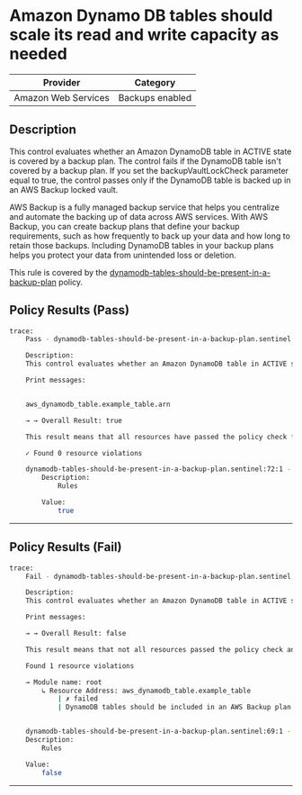 #  Amazon Dynamo DB tables should scale its read and write capacity as needed

| Provider            | Category             |
| ------------------- | -------------------- |
| Amazon Web Services | Backups enabled      |

## Description

This control evaluates whether an Amazon DynamoDB table in ACTIVE state is covered by a backup plan. The control fails if the DynamoDB table isn't covered by a backup plan. If you set the backupVaultLockCheck parameter equal to true, the control passes only if the DynamoDB table is backed up in an AWS Backup locked vault.

AWS Backup is a fully managed backup service that helps you centralize and automate the backing up of data across AWS services. With AWS Backup, you can create backup plans that define your backup requirements, such as how frequently to back up your data and how long to retain those backups. Including DynamoDB tables in your backup plans helps you protect your data from unintended loss or deletion.


This rule is covered by the [dynamodb-tables-should-be-present-in-a-backup-plan](https://github.com/hashicorp/policy-library-NIST-Policy-Set-for-AWS-Terraform/blob/main/policies/dynamodb/dynamodb-tables-should-be-present-in-a-backup-plan.sentinel) policy.

## Policy Results (Pass)
```bash
trace:
    Pass - dynamodb-tables-should-be-present-in-a-backup-plan.sentinel

    Description:
    This control evaluates whether an Amazon DynamoDB table in ACTIVE state is covered by a backup plan

    Print messages:


    aws_dynamodb_table.example_table.arn

    → → Overall Result: true

    This result means that all resources have passed the policy check for the policy dynamodb-tables-should-be-present-in-a-backup-plan.

    ✓ Found 0 resource violations

    dynamodb-tables-should-be-present-in-a-backup-plan.sentinel:72:1 - Rule "main"
        Description:
            Rules

        Value:
            true
```

---

## Policy Results (Fail)
```bash
trace:
    Fail - dynamodb-tables-should-be-present-in-a-backup-plan.sentinel

    Description:
    This control evaluates whether an Amazon DynamoDB table in ACTIVE state is covered by a backup plan

    Print messages:

    → → Overall Result: false

    This result means that not all resources passed the policy check and the protected behavior is not allowed for the policy dynamodb-tables-should-be-present-in-a-backup-plan.

    Found 1 resource violations

    → Module name: root
        ↳ Resource Address: aws_dynamodb_table.example_table
            | ✗ failed
            | DynamoDB tables should be included in an AWS Backup plan for data protection.


    dynamodb-tables-should-be-present-in-a-backup-plan.sentinel:69:1 - Rule "main"
    Description:
        Rules

    Value:
        false
```

---